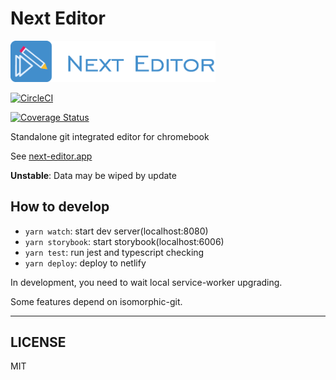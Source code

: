 # Next Editor

<img src="assets/Logotype-primary.png" width="65%" height="65%" />

[![CircleCI](https://circleci.com/gh/mizchi/next-editor.svg?style=svg)](https://circleci.com/gh/mizchi/next-editor)

[![Coverage Status](https://coveralls.io/repos/github/mizchi/next-editor/badge.svg?branch=release)](https://coveralls.io/github/mizchi/next-editor?branch=release)

Standalone git integrated editor for chromebook

See [next-editor.app](https://next-editor.app)

**Unstable**: Data may be wiped by update

## How to develop

- `yarn watch`: start dev server(localhost:8080)
- `yarn storybook`: start storybook(localhost:6006)
- `yarn test`: run jest and typescript checking
- `yarn deploy`: deploy to netlify

In development, you need to wait local service-worker upgrading.

Some features depend on isomorphic-git.

---

## LICENSE

MIT

